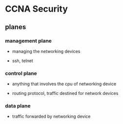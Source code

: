 
# CCNA Security  

## planes   

### management plane   

* managing the networking devices   

* ssh, telnet   

### control plane   

* anything that involves the cpu of networking device   

* routing protocol, traffic destined for network devices   

### data plane   

* traffic forwarded by networking device   
